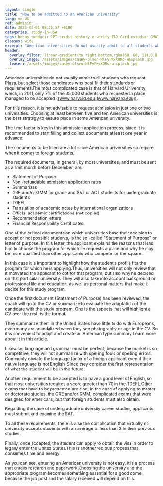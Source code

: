 ```yaml
---
layout: single
title: "How to be admitted to an American university"
lang: en-US
ref: admision
date: 2021-05-01 09:36:57 +0100
categories: study-in-USA
tags: becas conducir CPT credit_history e-verify EAD_Card estudiar GMAT GRE ingeniero melting_pot OPT PE reclutar salario seguro_médico Social_Security taxes TOEFL trabajar universidad vacaciones visados visa_F visa_H visa_M vivir
classes: wide
excerpt: "American universities do not usually admit to all students who request Plaza, but select those candidates who best fit their standards or requirements."
header:
  overlay_filter: linear-gradient(to right bottom,rgba(60, 60, 110,0.8), rgba(178, 34, 52, 0.5))
  overlay_image: /assets/images/casey-olsen-NlFyPKxXORo-unsplash.jpg
  teaser: /assets/images/casey-olsen-NlFyPKxXORo-unsplash.jpg
---
```


American universities do not usually admit to all students who request Plaza, but select those candidates who best fit their standards or requirements.The most complicated case is that of Harvard University, which, in 2011, only 7% of the 35,000 students who requested a place, managed to be accepted ([www.harvard.edu](www.harvard.edu)).

For this reason, it is not advisable to request admission in just one or two universities. Choosing at least between five and ten American universities is the best strategy to ensure place in some American university.

The time factor is key in this admission application process, since it is recommended to start filling and collect documents at least one year in advance.

The documents to be filled are a lot since American universities so require when it comes to foreign students.

The required documents, in general, by most universities, and must be sent as a limit month before December, are:

- Statement of Purpose
- Non -refundable admission application rates
- Summarizes
- GRE and/or GMM for grade and SAT or ACT students for undergraduate students
- TOEFL
- Translation of academic notes by international organizations
- Official academic certifications (not copies)
- Recommendation letters
- Financial Responsibility Certificates

One of the critical documents on which universities base their decision to accept or not possible students, is the so -called "Statement of Purpose" or letter of purpose. In this letter, the applicant explains the reasons that lead him to choose the program for which he requests a place and why he may be more qualified than other applicants who compete for the square.

In this case it is important to highlight how the student's profile fits the program for which he is applying.Thus, universities will not only review that it motivated the applicant to opt for that program, but also why he decided on that particular university. They will also take into account background or professional life and education, as well as personal matters that make it decide for this study program.

Once the first document (Statement of Purpose) has been reviewed, the coach will go to the CV or summarize to evaluate the adaptation of the candidate with the study program. One is the aspects that will highlight a CV over the rest, is the format.

They summarize them in the United States have little to do with Europeans, even many are scandalized when they see photography or age in the CV. So it is convenient to adapt and create an American type summary.Learn more about it in this article.

Likewise, language and grammar must be perfect, because the market is so competitive, they will not summarize with spelling fouls or spelling errors. Commonly obviate the language factor of a foreign applicant even if their native language is not English. Since they consider the first representation of what the student will be in the future.

Another requirement to be accepted is to have a good level of English, so that most universities requires a score greater than 70 in the TOEFL.Other exams that have to be presented are also, in the case of applying to master or doctorate studies, the GRE and/or GMM, complicated exams that were designed for Americans, but that foreign students must also obtain.

Regarding the case of undergraduate university career studies, applicants must submit and examine the SAT.

To all these requirements, there is also the complication that virtually no university accepts students with an average of less than 2 in their previous studies.

Finally, once accepted, the student can apply to obtain the visa in order to legally enter the United States.This is another tedious process that consumes time and energy.

As you can see, entering an American university is not easy, it is a process that entails research and paperwork.Choosing the university and the appropriate program becomes something essential for a good come, because the job post and the salary received will depend on this.
